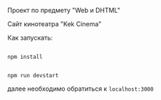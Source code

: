 Проект по предмету "Web и DHTML"

Сайт кинотеатра "Kek Cinema"

Как запускать:

<code>
npm install
<br>
npm run devstart
</code>

далее необходимо обратиться к <code>localhost:3000</code>